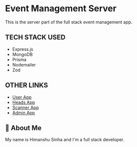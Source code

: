 # Event Management Server

This is the server part of the full stack event management app.

## TECH STACK USED

- Express.js
- MongoDB
- Prisma
- Nodemailer
- Zod

## OTHER LINKS

- [User App](https://github.com/HimanshuS1nha/Event-Management-User-App)
- [Heads App](https://github.com/HimanshuS1nha/Event-Management-Heads-App)
- [Scanner App](https://github.com/HimanshuS1nha/Event-Management-Scanner-App)
- [Admin App](https://github.com/HimanshuS1nha/Event-Management-Admin-App)

## 🚀 About Me

My name is Himanshu Sinha and I'm a full stack developer.
